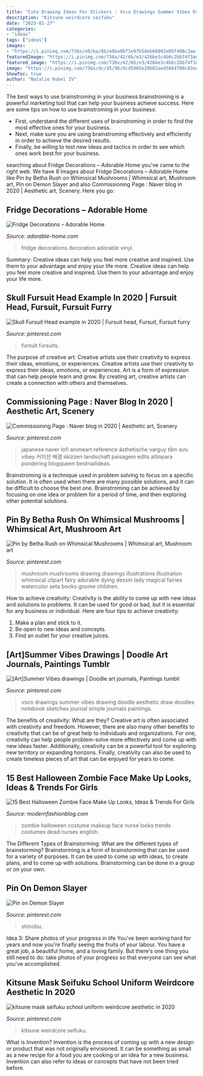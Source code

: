 ```yaml
---
title: "Cute Drawing Ideas For Stickers : Vsco Drawings Summer Vibes Drawing Doodle Aesthetic Draw Doodles Notebook Sketches Journal Simple Journals Paintings"
description: "Kitsune weirdcore seifuku"
date: "2023-01-27"
categories:
- "ideas"
tags: ["ideas"]
images:
- "https://i.pinimg.com/736x/e0/ba/8b/e0ba8bf1e9fb5deb66892e05f408c3ae.jpg"
featuredImage: "https://i.pinimg.com/736x/42/6b/e3/426be3c4b6c2bb74f3adfd2995b9937d.jpg"
featured_image: "https://i.pinimg.com/736x/42/6b/e3/426be3c4b6c2bb74f3adfd2995b9937d.jpg"
image: "https://i.pinimg.com/736x/dc/d5/96/dcd5965e29b02ae45664700c83eeae72.jpg"
ShowToc: true
author: "Natalie Robel IV"
---
```



The best ways to use brainstroming in your business
brainstroming is a powerful marketing tool that can help your business achieve success. Here are some tips on how to use brainstroming in your business: 
- First, understand the different uses of brainstroming in order to find the most effective ones for your business. 
- Next, make sure you are using brainstroming effectively and efficiently in order to achieve the desired results. 
- Finally, be willing to test new ideas and tactics in order to see which ones work best for your business.

	

		
searching about Fridge Decorations – Adorable Home you've came to the right web. We have 8 Images about Fridge Decorations – Adorable Home like Pin by Betha Rush on Whimsical Mushrooms | Whimsical art, Mushroom art, Pin on Demon Slayer and also Commissioning Page : Naver blog in 2020 | Aesthetic art, Scenery. Here you go:
		
    
## Fridge Decorations – Adorable Home

<img loading=lazy src="https://adorable-home.com/wp-content/gallery/fridge-decoration/fridge-decorations-11.jpg" onerror="this.onerror=null;this.src='https://tse3.mm.bing.net/th?id=OIP.QWFhdNlOkJBTYO2_x5-3lwHaKx&amp;pid=15.1';" alt="Fridge Decorations – Adorable Home">

_Source: adorable-home.com_

>fridge decorations decoration adorable vinyl. 

	

Summary: Creative ideas can help you feel more creative and inspired. Use them to your advantage and enjoy your life more.
Creative ideas can help you feel more creative and inspired. Use them to your advantage and enjoy your life more.

    
## Skull Fursuit Head Example In 2020 | Fursuit Head, Fursuit, Fursuit Furry

<img loading=lazy src="https://i.pinimg.com/736x/e0/ba/8b/e0ba8bf1e9fb5deb66892e05f408c3ae.jpg" onerror="this.onerror=null;this.src='https://tse2.mm.bing.net/th?id=OIP.A_NL0wfzAHJoPPiuXBk1_gHaJ4&amp;pid=15.1';" alt="Skull Fursuit Head example in 2020 | Fursuit head, Fursuit, Fursuit furry">

_Source: pinterest.com_

>fursuit fursuits. 

	

The purpose of creative art: Creative artists use their creativity to express their ideas, emotions, or experiences.
Creative artists use their creativity to express their ideas, emotions, or experiences. Art is a form of expression that can help people learn and grow. By creating art, creative artists can create a connection with others and themselves.

    
## Commissioning Page : Naver Blog In 2020 | Aesthetic Art, Scenery

<img loading=lazy src="https://i.pinimg.com/736x/fc/b7/13/fcb7133dc28dc95efb833cf35c244a41.jpg" onerror="this.onerror=null;this.src='https://tse2.mm.bing.net/th?id=OIP.LOhAb3XDakP4zr-gSC3F2AAAAA&amp;pid=15.1';" alt="Commissioning Page : Naver blog in 2020 | Aesthetic art, Scenery">

_Source: pinterest.com_

>japanese naver lofi animeart reference ästhetische varguy tầm sưu vibey 커미션 배경 skizzen landschaft paisagem edits altinpara pondering blogqueen bestnailideas. 

	

Brainstroming is a technique used in problem solving to focus on a specific solution. It is often used when there are many possible solutions, and it can be difficult to choose the best one. Brainstroming can be achieved by focusing on one idea or problem for a period of time, and then exploring other potential solutions.

    
## Pin By Betha Rush On Whimsical Mushrooms | Whimsical Art, Mushroom Art

<img loading=lazy src="https://i.pinimg.com/736x/f4/51/2f/f4512f805be3cacfd30592a3cfef2517.jpg" onerror="this.onerror=null;this.src='https://tse1.mm.bing.net/th?id=OIP.Ct9CCBwI_D7QOrHc0WeMrwHaKt&amp;pid=15.1';" alt="Pin by Betha Rush on Whimsical Mushrooms | Whimsical art, Mushroom art">

_Source: pinterest.com_

>mushroom mushrooms drawing drawings illustrations illustration whimsical clipart fairy adorable dying dessin lady magical fairies watercolor seta books gnome children. 

	

How to achieve creativity:
Creativity is the ability to come up with new ideas and solutions to problems. It can be used for good or bad, but it is essential for any business or individual. Here are four tips to achieve creativity:
1. Make a plan and stick to it.
2. Be open to new ideas and concepts.
3. Find an outlet for your creative juices.

    
## [Art]Summer Vibes Drawings | Doodle Art Journals, Paintings Tumblr

<img loading=lazy src="https://i.pinimg.com/736x/42/6b/e3/426be3c4b6c2bb74f3adfd2995b9937d.jpg" onerror="this.onerror=null;this.src='https://tse2.mm.bing.net/th?id=OIP.IOnvInW5Ncctvl5zXdyJ2AAAAA&amp;pid=15.1';" alt="[Art]Summer Vibes drawings | Doodle art journals, Paintings tumblr">

_Source: pinterest.com_

>vsco drawings summer vibes drawing doodle aesthetic draw doodles notebook sketches journal simple journals paintings. 

	

The benefits of creativity: What are they?
Creative art is often associated with creativity and freedom. However, there are also many other benefits to creativity that can be of great help to individuals and organizations. For one, creativity can help people problem-solve more effectively and come up with new ideas faster. Additionally, creativity can be a powerful tool for exploring new territory or expanding horizons. Finally, creativity can also be used to create timeless pieces of art that can be enjoyed for years to come.

    
## 15 Best Halloween Zombie Face Make Up Looks, Ideas &amp; Trends For Girls

<img loading=lazy src="http://modernfashionblog.com/wp-content/uploads/2014/10/15-Best-Halloween-Zombie-Make-Up-Looks-Ideas-Trends-For-Girls-2014-8.jpg" onerror="this.onerror=null;this.src='https://tse3.mm.bing.net/th?id=OIP.FjFbuWJfjkNNwa7JPX_EhAHaLN&amp;pid=15.1';" alt="15 Best Halloween Zombie Face Make Up Looks, Ideas &amp; Trends For Girls">

_Source: modernfashionblog.com_

>zombie halloween costume makeup face nurse looks trends costumes dead nurses english. 

	

The Different Types of Brainstorming: What are the different types of brainstorming?
Brainstorming is a form of brainstorming that can be used for a variety of purposes. It can be used to come up with ideas, to create plans, and to come up with solutions. Brainstorming can be done in a group or on your own.

    
## Pin On Demon Slayer

<img loading=lazy src="https://i.pinimg.com/736x/78/4c/04/784c04ad9fb36afdc4da55060c869904.jpg" onerror="this.onerror=null;this.src='https://tse3.mm.bing.net/th?id=OIP.qpN52x8Ms6ClMWCYoakvxwHaJ4&amp;pid=15.1';" alt="Pin on Demon Slayer">

_Source: pinterest.com_

>shinobu. 

	

Idea 3: Share photos of your progress in life
You've been working hard for years and now you're finally seeing the fruits of your labour. You have a great job, a beautiful home, and a loving family. But there's one thing you still need to do: take photos of your progress so that everyone can see what you've accomplished.

    
## Kitsune Mask Seifuku School Uniform Weirdcore Aesthetic In 2020

<img loading=lazy src="https://i.pinimg.com/736x/dc/d5/96/dcd5965e29b02ae45664700c83eeae72.jpg" onerror="this.onerror=null;this.src='https://tse1.mm.bing.net/th?id=OIP.NCZcBS_EcxFCiyl_Hju11gHaJ3&amp;pid=15.1';" alt="kitsune mask seifuku school uniform weirdcore aesthetic in 2020">

_Source: pinterest.com_

>kitsune weirdcore seifuku. 

	

What is Invention?
Invention is the process of coming up with a new design or product that was not originally envisioned. It can be something as small as a new recipe for a food you are cooking or an idea for a new business. Invention can also refer to ideas or concepts that have not been tried before.

